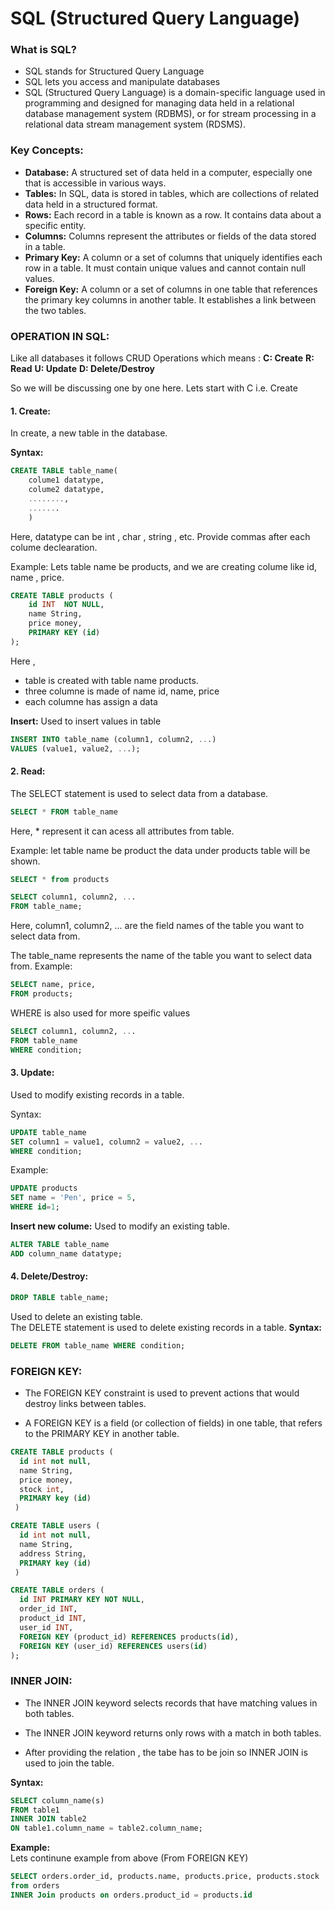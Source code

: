 # SQL (Structured Query Language)

### What is SQL?
* SQL stands for Structured Query Language
* SQL lets you access and manipulate databases
* SQL (Structured Query Language) is a domain-specific language used in programming and designed for managing data held in a relational database management system (RDBMS), or for stream processing in a relational data stream management system (RDSMS).

### Key Concepts:

* **Database:** A structured set of data held in a computer, especially one that is accessible in various ways.
* **Tables:** In SQL, data is stored in tables, which are collections of related data held in a structured format.
* **Rows:** Each record in a table is known as a row. It contains data about a specific entity.
* **Columns:** Columns represent the attributes or fields of the data stored in a table.
* **Primary Key:** A column or a set of columns that uniquely identifies each row in a table. It must contain unique values and cannot contain null values.
* **Foreign Key:** A column or a set of columns in one table that references the primary key columns in another table. It establishes a link between the two tables.

### OPERATION IN SQL:

Like all databases it follows CRUD Operations which means :
**C: Create**
**R: Read**
**U: Update**
**D: Delete/Destroy**

So we will be discussing one by one here.
Lets start with C i.e. Create

#### 1. Create: 
In create, a new table in the database.

**Syntax:**
```sql
CREATE TABLE table_name(
    colume1 datatype,
    colume2 datatype,
    ........,
    .......
    )
```
Here, datatype can be int , char , string , etc.
Provide commas after each colume declearation.

Example: Lets table name be products, and we are creating colume like id, name , price.
```sql
CREATE TABLE products (
    id INT  NOT NULL,
    name String,
    price money,
  	PRIMARY KEY (id)
);
```
Here , 
* table is created with table name products.
* three columne is made of name id, name, price
* each columne has assign a data 

**Insert:**
Used to insert values in table
```sql
INSERT INTO table_name (column1, column2, ...)
VALUES (value1, value2, ...);
```

#### 2. Read: 
The SELECT statement is used to select data from a database.
```sql
SELECT * FROM table_name
```
Here, * represent it can acess all attributes from table.

Example: let table name be product the data under products table will be shown.
```sql
SELECT * from products
```

```sql
SELECT column1, column2, ...
FROM table_name;
```
Here, column1, column2, ... are the field names of the table you want to select data from.

The table_name represents the name of the table you want to select data from.
Example:
```sql
SELECT name, price, 
FROM products;
```
WHERE is also used for more speific values
```sql
SELECT column1, column2, ...
FROM table_name
WHERE condition;
```

#### 3. Update:
Used to modify existing records in a table.

Syntax:
```sql
UPDATE table_name
SET column1 = value1, column2 = value2, ...
WHERE condition;
```

Example:
```sql
UPDATE products
SET name = 'Pen', price = 5, 
WHERE id=1;
```

**Insert new colume:**
 Used to modify an existing table.
```sql
ALTER TABLE table_name
ADD column_name datatype;
```

#### 4. Delete/Destroy:
```sql
DROP TABLE table_name;
```
Used to delete an existing table.   
The DELETE statement is used to delete existing records in a table.
**Syntax:**
```sql
DELETE FROM table_name WHERE condition;
```

### FOREIGN KEY:
* The FOREIGN KEY constraint is used to prevent actions that would destroy links between tables.

* A FOREIGN KEY is a field (or collection of fields) in one table, that refers to the PRIMARY KEY in another table.

```sql
CREATE TABLE products (
  id int not null,
  name String,
  price money,
  stock int,
  PRIMARY key (id)
 )

CREATE TABLE users (
  id int not null,
  name String,
  address String,  
  PRIMARY key (id)
 )

CREATE TABLE orders (
  id INT PRIMARY KEY NOT NULL,
  order_id INT,
  product_id INT,
  user_id INT,
  FOREIGN KEY (product_id) REFERENCES products(id),
  FOREIGN KEY (user_id) REFERENCES users(id)
);
```

### INNER JOIN:

* The INNER JOIN keyword selects records that have matching values in both tables.

* The INNER JOIN keyword returns only rows with a match in both tables.

* After providing the relation , the tabe has to be join so INNER JOIN is used to join the table.

  
**Syntax:**
```sql
SELECT column_name(s)
FROM table1
INNER JOIN table2
ON table1.column_name = table2.column_name;
```
**Example:**  
Lets continune example from above (From FOREIGN KEY)
```sql
SELECT orders.order_id, products.name, products.price, products.stock
from orders
INNER Join products on orders.product_id = products.id
```
